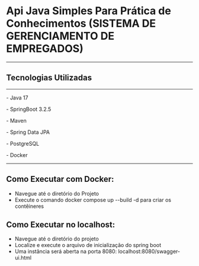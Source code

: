 <h1>Api Java Simples Para Prática de Conhecimentos (SISTEMA DE GERENCIAMENTO DE EMPREGADOS)</h1>
<hr>
<h2>Tecnologias Utilizadas</h2>
<hr>
<p>- Java 17</p>
<p>- SpringBoot 3.2.5</p>
<p>- Maven</p>
<p>- Spring Data JPA</p>
<p>- PostgreSQL</p>
<p>- Docker</p>
<hr>

## Como Executar com Docker:
<ul>
  <li>Navegue até o diretório do Projeto</li>
  <li>Execute o comando docker compose up --build -d para criar os contêineres</li>
</ul>

## Como Executar no localhost:
<ul>
  <li>Navegue até o diretório do projeto</li>
  <li>Localize e execute o arquivo de inicialização do spring boot</li>
  <li>Uma instância será aberta na porta 8080: localhost:8080/swagger-ui.html</li>
</ul>
